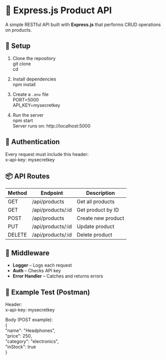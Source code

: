 # 🧩 Express.js Product API
A simple RESTful API built with **Express.js** that performs CRUD operations on products.

## 🚀 Setup
1. Clone the repository  
   git clone <your-repo-url>  
   cd <project-folder>

2. Install dependencies  
   npm install

3. Create a `.env` file  
   PORT=5000  
   API_KEY=mysecretkey

4. Run the server  
   npm start  
   Server runs on: http://localhost:5000

## 🔑 Authentication
Every request must include this header:  
x-api-key: mysecretkey

## 📦 API Routes
| Method | Endpoint | Description |
|--------|-----------|-------------|
| GET | /api/products | Get all products |
| GET | /api/products/:id | Get product by ID |
| POST | /api/products | Create new product |
| PUT | /api/products/:id | Update product |
| DELETE | /api/products/:id | Delete product |

## 🧰 Middleware
- **Logger** – Logs each request  
- **Auth** – Checks API key  
- **Error Handler** – Catches and returns errors  

## 🧪 Example Test (Postman)
Header:  
x-api-key: mysecretkey  

Body (POST example):  
{  
  "name": "Headphones",  
  "price": 250,  
  "category": "electronics",  
  "inStock": true  
}

